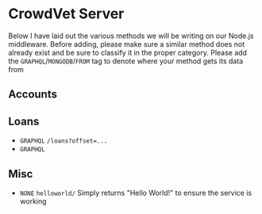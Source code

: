 # CrowdVet Server
Below I have laid out the various methods we will be writing on our Node.js middleware. Before adding, please make sure a similar method does not already exist and be sure to classify it in the proper category. Please add the `GRAPHQL`/`MONGODB`/`FROM` tag to denote where your method gets its data from

## Accounts

## Loans
* `GRAPHQL` `/loans?offset=...`
* `GRAPHQL` 

## Misc
* `NONE` `helloworld/` Simply returns "Hello World!" to ensure the service is working